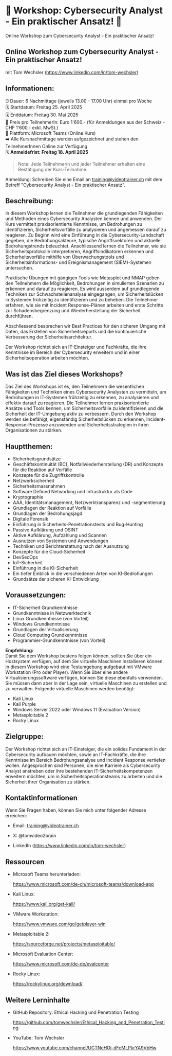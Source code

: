 # 📢  Workshop: Cybersecurity Analyst - Ein praktischer Ansatz! 📢
Online Workshop zum Cybersecurity Analyst - Ein praktischer Ansatz!

## Online Workshop zum Cybersecurity Analyst - Ein praktischer Ansatz!
mit Tom Wechsler (https://www.linkedin.com/in/tom-wechsler)

## Informationen:
⏰ Dauer: 6 Nachmittage (jeweils 13.00 - 17.00 Uhr) einmal pro Woche  
🗓️ Startdatum: Freitag 25. April 2025  
🗓️ Enddatum:  Freitag 30. Mai 2025  
💸 Preis pro TeilnehmerIn: Euro 1'600.- (für Anmeldungen aus der Schweiz - CHF 1'600.- exkl. MwSt.)  
📍 Plattform: Microsoft Teams (Online Kurs)  
➡️ Alle Kursnachmittage werden aufgezeichnet und stehen den TeilnehmerInnen Online zur Verfügung  
🗓️ **Anmeldefrist: Freitag 18. April 2025**  

> Note: Jede Teilnehmerin und jeder Teilnehmer erhalten eine Bestätigung der Kurs-Teilnahme.

Anmeldung: Schreiben Sie eine Email an training@videotrainer.ch mit dem Betreff "Cybersecurity Analyst - Ein praktischer Ansatz".  

## Beschreibung:
In diesem Workshop lernen die Teilnehmer die grundlegenden Fähigkeiten und Methoden eines Cybersecurity Analysten kennen und anwenden. Der Kurs vermittelt praxisorientierte Kenntnisse, 
um Bedrohungen zu identifizieren, Sicherheitsvorfälle zu analysieren und angemessen darauf zu reagieren. Zu Beginn wird eine Einführung in die Cybersecurity-Landschaft gegeben, 
die Bedrohungsakteure, typische Angriffsvektoren und aktuelle Bedrohungstrends beleuchtet. Anschliessend lernen die Teilnehmer, wie sie Sicherheitsprotokolle interpretieren, 
Angriffsindikatoren erkennen und Sicherheitsvorfälle mithilfe von Überwachungstools und Sicherheitsinformations- und Ereignismanagement (SIEM)-Systemen untersuchen.

Praktische Übungen mit gängigen Tools wie Metasplot und NMAP geben den Teilnehmern die Möglichkeit, Bedrohungen in simulierten Szenarien zu erkennen und darauf zu reagieren. 
Es wird ausserdem auf grundlegende Techniken zur Schwachstellenanalyse eingegangen, um Sicherheitslücken in Systemen frühzeitig zu identifizieren und zu beheben. 
Die Teilnehmer erfahren, wie sie mit Incident Response-Plänen arbeiten und erste Schritte zur Schadensbegrenzung und Wiederherstellung der Sicherheit durchführen.

Abschliessend besprechen wir Best Practices für den sicheren Umgang mit Daten, das Erstellen von Sicherheitsreports und die kontinuierliche Verbesserung der Sicherheitsarchitektur. 

Der Workshop richtet sich an IT-Einsteiger und Fachkräfte, die ihre Kenntnisse im Bereich der Cybersecurity erweitern und in einer Sicherheitsoperation arbeiten möchten. 

## Was ist das Ziel dieses Workshops?
Das Ziel des Workshops ist es, den Teilnehmern die wesentlichen Fähigkeiten und Techniken eines Cybersecurity Analysten zu vermitteln, um Bedrohungen in IT-Systemen 
frühzeitig zu erkennen, zu analysieren und effektiv darauf zu reagieren. Die Teilnehmer lernen praxisorientierte Ansätze und Tools kennen, um Sicherheitsvorfälle zu 
identifizieren und die Sicherheit der IT-Umgebung aktiv zu verbessern. Durch den Workshop werden sie befähigt, eigenständig Sicherheitslücken zu erkennen, 
Incident-Response-Prozesse anzuwenden und Sicherheitsstrategien in ihren Organisationen zu stärken.

## Hauptthemen:
- Sicherheitsgrundsätze
- Geschäftskontinuität (BC), Notfallwiederherstellung (DR) und Konzepte für die Reaktion auf Vorfälle
- Konzepte für die Zugriffskontrolle
- Netzwerksicherheit
- Sicherheitsmassnahmen
- Software Defined Networking und Infrastruktur als Code
- Kryptographie
- AAA, Identitätsmanagement, Netzwerktransparenz und -segmentierung
- Grundlagen der Reaktion auf Vorfälle
- Grundlagen der Bedrohungsjagd
- Digitale Forensik
- Einführung in Sicherheits-Penetrationstests und Bug-Hunting
- Passive Aufklärung und OSINT
- Aktive Aufklärung, Aufzählung und Scannen
- Ausnutzen von Systemen und Anwendungen
- Techniken und Berichterstattung nach der Ausnutzung
- Konzepte für die Cloud-Sicherheit
- DevSecOps
- IoT-Sicherheit
- Einführung in die KI-Sicherheit
- Ein tiefer Einblick in die verschiedenen Arten von KI-Bedrohungen
- Grundsätze der sicheren KI-Entwicklung

## Voraussetzungen:
- IT-Sicherheit Grundkenntnisse
- Grundkenntnisse in Netzwerktechnik
- Linux Grundkenntnisse (von Vorteil)
- Windows Grundkenntnisse 
- Grundlagen der Virtualisierung
- Cloud Computing Grundkenntnisse
- Programmier-Grundkenntnisse (von Vorteil)

**Empfehlung:**  
Damit Sie dem Workshop bestens folgen können, sollten Sie über ein Hostsystem verfügen, auf dem Sie virtuelle Maschinen installieren können. In diesem Workshop wird eine Testumgebung
aufgebaut mit VMware Workstation (Pro oder Player). Wenn Sie über eine andere Virtualisierungssoftware verfügen, können Sie diese ebenfalls verwenden. Sie müssen dann aber in der Lage sein, 
virtuelle Maschinen zu erstellen und zu verwalten. Folgende virtuelle Maschinen werden benötigt:

- Kali Linux
- Kali Purple
- Windows Server 2022 oder Windows 11 (Evaluation Version)
- Metasploitable 2
- Rocky Linux

## Zielgruppe:
Der Workshop richtet sich an IT-Einsteiger, die ein solides Fundament in der Cybersecurity aufbauen möchten, sowie an IT-Fachkräfte, die ihre Kenntnisse im Bereich Bedrohungsanalyse 
und Incident Response vertiefen wollen. Angesprochen sind Personen, die eine Karriere als Cybersecurity Analyst anstreben oder ihre bestehenden IT-Sicherheitskompetenzen erweitern 
möchten, um in Sicherheitsoperationsteams zu arbeiten und die Sicherheit ihrer Organisation zu stärken.

## Kontaktinformationen
Wenn Sie Fragen haben, können Sie mich unter folgender Adresse erreichen:

- Email: training@videotrainer.ch

- X: @tomvideo2brain

- LinkedIn (https://www.linkedin.com/in/tom-wechsler)

## Ressourcen
- Microsoft Teams herunterladen:

  https://www.microsoft.com/de-ch/microsoft-teams/download-app

- Kali Linux:

  https://www.kali.org/get-kali/

- VMware Workstation:

  https://www.vmware.com/go/getplayer-win

- Metasploitable 2:

  https://sourceforge.net/projects/metasploitable/

- Microsoft Evaluation Center:

  https://www.microsoft.com/de-de/evalcenter

- Rocky Linux:
    
  https://rockylinux.org/download/

## Weitere Lerninhalte
- GitHub Repository: Ethical Hacking und Penetration Testing

  https://github.com/tomwechsler/Ethical_Hacking_and_Penetration_Testing

- YouTube: Tom Wechsler
  
  https://www.youtube.com/channel/UCTNeHOi-dFeMLPkrYA9VbHw
